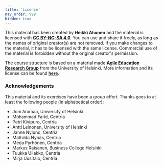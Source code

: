 ```yaml
---
title: 'License'
nav_order: 999
hidden: true
---
```


This material has been created by **Heikki Ahonen** and the material is licensed with [**CC BY-NC-SA 4.0**](https://creativecommons.org/licenses/by-nc-sa/4.0/deed). You can use and share it freely, as long as the names of original creator(s) are not removed. If you make changes to the material, it has to be licensed with the same license. Commercial use of the material is forbidden without the original creator's permission.

The course structure is based on a material made [**Agile Education Research Group**](https://www.helsinki.fi/en/researchgroups/data-driven-education) from the University of Helsinki. More information and its license can be found [**here**](https://ohjelmointi-19.mooc.fi/credits).

### Acknowledgements

This material and its exercises have been a group effort. Thanks goes to at least the following people (in alphabetical order):
* Joni Aromaa, University of Helsinki
* Mohammad Farid, Centria
* Petri Kivipuro, Centria
* Antti Leinonen, University of Helsinki
* Janne Nylund, Centria
* Mathilda Nynäs, Centria
* Merja Pyrhönen, Centria
* Markus Räisänen, Business College Helsinki
* Tuukka Ullakko, Centria
* Mirja Uusitalo, Centria





